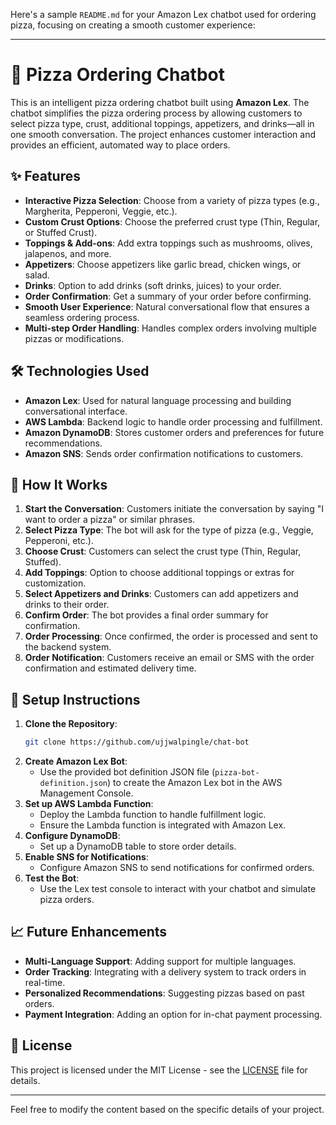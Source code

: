 Here's a sample `README.md` for your Amazon Lex chatbot used for ordering pizza, focusing on creating a smooth customer experience:

---

# 🍕 Pizza Ordering Chatbot

This is an intelligent pizza ordering chatbot built using **Amazon Lex**. The chatbot simplifies the pizza ordering process by allowing customers to select pizza type, crust, additional toppings, appetizers, and drinks—all in one smooth conversation. The project enhances customer interaction and provides an efficient, automated way to place orders.

## ✨ Features
- **Interactive Pizza Selection**: Choose from a variety of pizza types (e.g., Margherita, Pepperoni, Veggie, etc.).
- **Custom Crust Options**: Choose the preferred crust type (Thin, Regular, or Stuffed Crust).
- **Toppings & Add-ons**: Add extra toppings such as mushrooms, olives, jalapenos, and more.
- **Appetizers**: Choose appetizers like garlic bread, chicken wings, or salad.
- **Drinks**: Option to add drinks (soft drinks, juices) to your order.
- **Order Confirmation**: Get a summary of your order before confirming.
- **Smooth User Experience**: Natural conversational flow that ensures a seamless ordering process.
- **Multi-step Order Handling**: Handles complex orders involving multiple pizzas or modifications.

## 🛠️ Technologies Used
- **Amazon Lex**: Used for natural language processing and building conversational interface.
- **AWS Lambda**: Backend logic to handle order processing and fulfillment.
- **Amazon DynamoDB**: Stores customer orders and preferences for future recommendations.
- **Amazon SNS**: Sends order confirmation notifications to customers.

## 🚀 How It Works
1. **Start the Conversation**: Customers initiate the conversation by saying "I want to order a pizza" or similar phrases.
2. **Select Pizza Type**: The bot will ask for the type of pizza (e.g., Veggie, Pepperoni, etc.).
3. **Choose Crust**: Customers can select the crust type (Thin, Regular, Stuffed).
4. **Add Toppings**: Option to choose additional toppings or extras for customization.
5. **Select Appetizers and Drinks**: Customers can add appetizers and drinks to their order.
6. **Confirm Order**: The bot provides a final order summary for confirmation.
7. **Order Processing**: Once confirmed, the order is processed and sent to the backend system.
8. **Order Notification**: Customers receive an email or SMS with the order confirmation and estimated delivery time.

## 🔧 Setup Instructions
1. **Clone the Repository**:
   ```bash
   git clone https://github.com/ujjwalpingle/chat-bot

   ```
2. **Create Amazon Lex Bot**:
   - Use the provided bot definition JSON file (`pizza-bot-definition.json`) to create the Amazon Lex bot in the AWS Management Console.
3. **Set up AWS Lambda Function**:
   - Deploy the Lambda function to handle fulfillment logic.
   - Ensure the Lambda function is integrated with Amazon Lex.
4. **Configure DynamoDB**:
   - Set up a DynamoDB table to store order details.
5. **Enable SNS for Notifications**:
   - Configure Amazon SNS to send notifications for confirmed orders.
6. **Test the Bot**:
   - Use the Lex test console to interact with your chatbot and simulate pizza orders.

## 📈 Future Enhancements
- **Multi-Language Support**: Adding support for multiple languages.
- **Order Tracking**: Integrating with a delivery system to track orders in real-time.
- **Personalized Recommendations**: Suggesting pizzas based on past orders.
- **Payment Integration**: Adding an option for in-chat payment processing.

## 📝 License
This project is licensed under the MIT License - see the [LICENSE](LICENSE) file for details.

---

Feel free to modify the content based on the specific details of your project.
